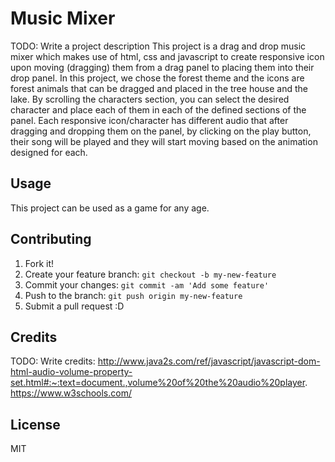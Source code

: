 # Music Mixer

TODO: Write a project description
This project is a drag and drop music mixer which makes use of html, css and javascript to create responsive icon upon moving (dragging) them from a drag panel to placing them into their drop panel. In this project, we chose the forest theme and the icons are forest animals that can be dragged and placed in the tree house and the lake. By scrolling the characters section, you can select the desired character and place each of them in each of the defined sections of the panel. Each responsive icon/character has different audio that after dragging and dropping them on the panel, by clicking on the play button, their song will be played and they will start moving based on the animation designed for each.


## Usage
This project can be used as a game for any age.


## Contributing

1. Fork it!
2. Create your feature branch: `git checkout -b my-new-feature`
3. Commit your changes: `git commit -am 'Add some feature'`
4. Push to the branch: `git push origin my-new-feature`
5. Submit a pull request :D

## Credits

TODO: Write credits: http://www.java2s.com/ref/javascript/javascript-dom-html-audio-volume-property-set.html#:~:text=document.,volume%20of%20the%20audio%20player. https://www.w3schools.com/

## License

MIT